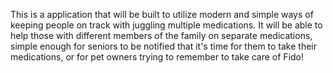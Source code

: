 This is a application that will be built to utilize modern and simple ways of keeping people on track with juggling multiple medications. 
It will be able to help those with different members of the family on separate medications, simple enough for seniors to be notified that it's time for them to take their medications, or for pet owners trying to remember to take care of Fido!
